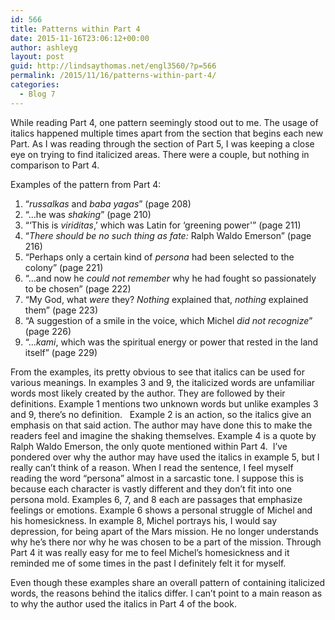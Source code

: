```yaml
---
id: 566
title: Patterns within Part 4
date: 2015-11-16T23:06:12+00:00
author: ashleyg
layout: post
guid: http://lindsaythomas.net/engl3560/?p=566
permalink: /2015/11/16/patterns-within-part-4/
categories:
  - Blog 7
---
```

While reading Part 4, one pattern seemingly stood out to me. The usage of italics happened multiple times apart from the section that begins each new Part. As I was reading through the section of Part 5, I was keeping a close eye on trying to find italicized areas. There were a couple, but nothing in comparison to Part 4.

Examples of the pattern from Part 4:

  1. &#8220;_russalkas_ and _baba yagas_&#8221; (page 208)
  2. &#8220;&#8230;he was _shaking_&#8221; (page 210)
  3. &#8220;&#8216;This is _viriditas_,&#8217; which was Latin for &#8216;greening power'&#8221; (page 211)
  4. &#8220;_There should be no such thing as fate:_ Ralph Waldo Emerson&#8221; (page 216)
  5. &#8220;Perhaps only a certain kind of _persona_ had been selected to the colony&#8221; (page 221)
  6. &#8220;&#8230;and now he _could not remember_ why he had fought so passionately to be chosen&#8221; (page 222)
  7. &#8220;My God, what _were_ they? _Nothing_ explained that, _nothing_ explained them&#8221; (page 223)
  8. &#8220;A suggestion of a smile in the voice, which Michel _did not recognize_&#8221; (page 226)
  9. &#8220;&#8230;_kami_, which was the spiritual energy or power that rested in the land itself&#8221; (page 229)

From the examples, its pretty obvious to see that italics can be used for various meanings. In examples 3 and 9, the italicized words are unfamiliar words most likely created by the author. They are followed by their definitions. Example 1 mentions two unknown words but unlike examples 3 and 9, there&#8217;s no definition.   Example 2 is an action, so the italics give an emphasis on that said action. The author may have done this to make the readers feel and imagine the shaking themselves. Example 4 is a quote by Ralph Waldo Emerson, the only quote mentioned within Part 4.  I&#8217;ve pondered over why the author may have used the italics in example 5, but I really can&#8217;t think of a reason. When I read the sentence, I feel myself reading the word &#8220;persona&#8221; almost in a sarcastic tone. I suppose this is because each character is vastly different and they don&#8217;t fit into one persona mold. Examples 6, 7, and 8 each are passages that emphasize feelings or emotions. Example 6 shows a personal struggle of Michel and his homesickness. In example 8, Michel portrays his, I would say depression, for being apart of the Mars mission. He no longer understands why he&#8217;s there nor why he was chosen to be a part of the mission. Through Part 4 it was really easy for me to feel Michel&#8217;s homesickness and it reminded me of some times in the past I definitely felt it for myself.

Even though these examples share an overall pattern of containing italicized words, the reasons behind the italics differ. I can&#8217;t point to a main reason as to why the author used the italics in Part 4 of the book.

&nbsp;